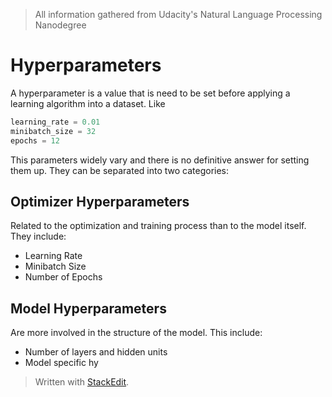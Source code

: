 > All information gathered from Udacity's Natural Language Processing Nanodegree

# Hyperparameters

A hyperparameter is a value that is need to be set before applying a learning algorithm into a dataset. Like

```python
learning_rate = 0.01
minibatch_size = 32
epochs = 12
```

This parameters widely vary and there is no definitive answer for setting them up. 
They can be separated into two categories: 

## Optimizer Hyperparameters

Related to the optimization and training process than to the model itself. They include:
- Learning Rate
- Minibatch Size
- Number of Epochs

## Model Hyperparameters

Are more involved in the structure of the model. This include: 
- Number of layers and hidden units
- Model specific hy

> Written with [StackEdit](https://stackedit.io/).
<!--stackedit_data:
eyJoaXN0b3J5IjpbLTE4NjI5OTgyODhdfQ==
-->